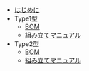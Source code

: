 
* [はじめに](README.md)
* Type1型
	* [BOM](type1/bom.md)
	* [組み立てマニュアル](type1/diy.md)
* Type2型
	* [BOM](type2/bom.md)
	* [組み立てマニュアル](type2/diy.md)
